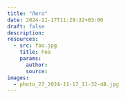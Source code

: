 ```yaml
---
title: "Лето"
date: 2024-11-17T11:29:32+03:00
draft: false
description: 
resources:
  - src: foo.jpg
    title: Foo
    params:
      author:
      source:
images:
  - photo_27_2024-11-17_11-32-48.jpg
---
```

